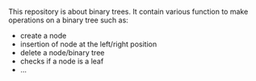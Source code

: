 This repository is about binary trees. It contain various function to make
operations on a binary tree such as:
- create a node
- insertion of node at the left/right position
- delete a node/binary tree
- checks if a node is a leaf
- ...
